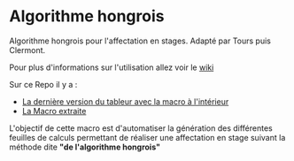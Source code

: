 # Algorithme hongrois

Algorithme hongrois pour l'affectation en stages. 
Adapté par Tours puis Clermont.

Pour plus d'informations sur l'utilisation allez voir le [wiki](https://github.com/Propoflow/AlgHongr/wiki)

Sur ce Repo il y a :
- [La dernière version du tableur avec la macro à l'intérieur](https://github.com/Propoflow/AlgHongr/blob/main/AlgoHongrois%20V20210627.ods)
- [La Macro extraite](https://github.com/Propoflow/AlgHongr/blob/Macro/Marco%20V20210627%20-%20cleaned.Bas)

L'objectif de cette macro est d'automatiser la génération des différentes feuilles de calculs permettant de réaliser une affectation en stage suivant la méthode dite **"de l'algorithme hongrois"**
